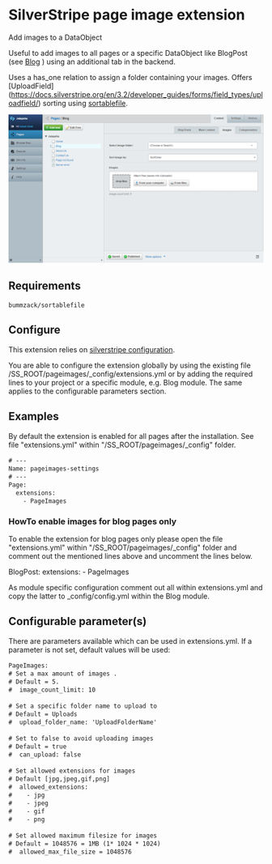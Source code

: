 # SilverStripe page image extension

Add images to a DataObject

Useful to add images to all pages or a specific DataObject like BlogPost
(see [Blog](https://github.com/silverstripe/silverstripe-blog.git/ "Blog module") ) using an additional tab in the backend.

Uses a has_one relation to assign a folder containing your images. Offers [UploadField] (https://docs.silverstripe.org/en/3.2/developer_guides/forms/field_types/uploadfield/) sorting using [sortablefile](https://github.com/bummzack/sortablefile).

![pageimages Backend](screenshots/pageimages.png "Backend")

## Requirements

    bummzack/sortablefile


## Configure
This extension relies on [silverstripe configuration](http://doc.silverstripe.com/framework/en/topics/configuration).

You are able to configure the extension globally by using the existing file /SS_ROOT/pageimages/_config/extensions.yml
or by adding the required lines to your project or a specific module, e.g. Blog module.
The same applies to the configurable parameters section.

## Examples
By default the extension is enabled for all pages after the installation.
See file "extensions.yml" within "/SS_ROOT/pageimages/_config" folder.
```
# ---
Name: pageimages-settings
# ---
Page:
  extensions:
    - PageImages
```

### HowTo enable images for blog pages only
To enable the extension for blog pages only please open the file "extensions.yml" within
"/SS_ROOT/pageimages/_config" folder and comment out the mentioned lines above and uncomment the lines below.

  BlogPost:
    extensions:
      - PageImages

As module specific configuration comment out all within extensions.yml and copy the latter to _config/config.yml within the Blog module.

## Configurable parameter(s)
There are parameters available which can be used in extensions.yml.
If a parameter is not set, default values will be used:
```
PageImages:
# Set a max amount of images .
# Default = 5.
#  image_count_limit: 10

# Set a specific folder name to upload to
# Default = Uploads
#  upload_folder_name: 'UploadFolderName'

# Set to false to avoid uploading images
# Default = true
#  can_upload: false

# Set allowed extensions for images
# Default [jpg,jpeg,gif,png]
#  allowed_extensions:
#    - jpg
#    - jpeg
#    - gif
#    - png

# Set allowed maximum filesize for images
# Default = 1048576 = 1MB (1* 1024 * 1024)
#  allowed_max_file_size = 1048576
```
